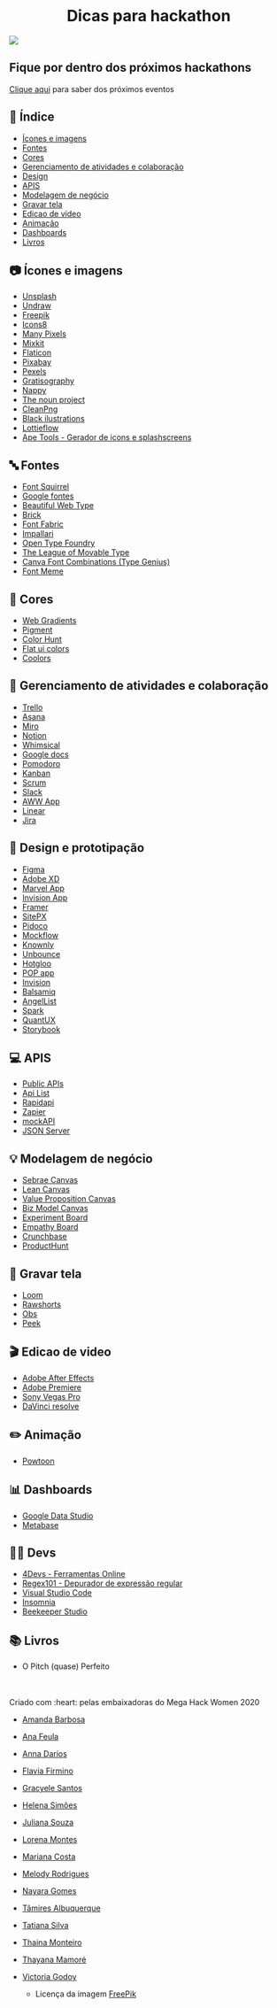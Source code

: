 <br />
    <h1 align="center">Dicas para hackathon</h1>
    
![](https://i.imgur.com/x4vdxsJ.jpeg)
 


## Fique por dentro dos próximos hackathons

[Clique aqui](https://github.com/Lorenalgm/hackathon-dicas/blob/master/hackatons.md) para saber dos próximos eventos

## :checkered_flag: Índice

* [Ícones e imagens](#camera-ícones-e-imagens)
* [Fontes](#abc-fontes)
* [Cores](#art-cores)
* [Gerenciamento de atividades e colaboração](#file_folder-gerenciamento-de-atividades-e-colaboração)
* [Design](#iphone-design)
* [APIS](#computer-apis)
* [Modelagem de negócio](#bulb-modelagem-de-negócio)
* [Gravar tela](#movie_camera-Gravar-tela)
* [Edicao de vídeo](#clapper-Edicao-de-video)
* [Animação](#clapper-animacao)
* [Dashboards](#bar_chart-dashboard)
* [Livros](#books-livros)

## :camera: Ícones e imagens
 
 - [Unsplash](https://unsplash.com/)
 - [Undraw](https://undraw.co/)
 - [Freepik](https://br.freepik.com/)
 - [Icons8](https://icons8.com.br/)
 - [Many Pixels](https://manypixels.co)
 - [Mixkit](https://mixkit.co/)
 - [Flaticon](https://flaticon.com)
 - [Pixabay](https://pixabay.com/pt/)
 - [Pexels](https://www.pexels.com/pt-br/)
 - [Gratisography](https://gratisography.com/)
 - [Nappy](https://www.nappy.co/)
 - [The noun project](https://thenounproject.com/)
 - [CleanPng](https://www.cleanpng.com/)
 - [Black ilustrations](https://gumroad.com/l/UafDk)
 - [Lottieflow](https://www.lottieflow.com/)
 - [Ape Tools - Gerador de icons e splashscreens](https://apetools.webprofusion.com/#/)

## :abc: Fontes
 - [Font Squirrel](https://www.fontsquirrel.com/)
 - [Google fontes](https://fonts.google.com/)
 - [Beautiful Web Type](https://beautifulwebtype.com) 
 - [Brick](https://github.com/alfredxing/brick)
 - [Font Fabric](http://www.fontfabric.com/category/free/) 
 - [Impallari](http://www.impallari.com/) 
 - [Open Type Foundry](http://open-foundry.com/hot30) 
 - [The League of Movable Type](https://www.theleagueofmoveabletype.com/) 
 - [Canva Font Combinations (Type Genius)](https://www.canva.com/font-combinations/) 
 - [Font Meme](https://fontmeme.com/)

## :art: Cores
 - [Web Gradients](https://webgradients.com/)
 - [Pigment](https://pigment.shapefactory.co/)
 - [Color Hunt](https://colorhunt.co/)
 - [Flat ui colors](https://flatuicolors.com/)
 - [Coolors](https://coolors.co/)

## :file_folder: Gerenciamento de atividades e colaboração
 - [Trello](https://trello.com/pt-BR)
 - [Asana](https://asana.com/pt)
 - [Miro](https://miro.com/)
 - [Notion](https://notion.so/)
 - [Whimsical](https://whimsical.com/)
 - [Google docs](https://docs.google.com/)
 - [Pomodoro](http://pomodorotechnique.com/)
 - [Kanban](https://www.meuscrum.com/pt)
 - [Scrum](https://kanbantool.com/pt/quadro-scrum-online)
 - [Slack](https://slack.com/)
 - [AWW App](https://awwapp.com/)
 - [Linear](https://linear.app/)
 - [Jira](https://www.atlassian.com/software/jira)


## :iphone: Design e prototipação
- [Figma](https://www.figma.com/)
- [Adobe XD](https://www.adobe.com/br/products/xd.html) 
- [Marvel App](https://marvelapp.com/)
- [Invision App](https://www.invisionapp.com/)
- [Framer](https://framer.com/projects/)
- [SitePX](http://www.sitepx.com/)
- [Pidoco](https://pidoco.com/en)
- [Mockflow](https://www.mockflow.com/)
- [Knownly](https://www.knownly.net/)
- [Unbounce](http://unbounce.com/)
- [Hotgloo](http://www.hotgloo.com/)
- [POP app](https://popapp.in/)
- [Invision](http://www.invisionapp.com/)
- [Balsamiq](https://balsamiq.com/)
- [AngelList](https://angel.co/)
- [Spark](https://spark.adobe.com/pt-BR/about)
- [QuantUX](https://www.quant-ux.com/#/)
- [Storybook](https://storybook.js.org/)

## :computer: APIS
- [Public APIs](https://github.com/public-apis/public-apis)
- [Api List](https://apilist.fun/)
- [Rapidapi](https://rapidapi.com/)
- [Zapier](https://zapier.com/)
- [mockAPI](https://mockapi.io/)
- [JSON Server](https://github.com/typicode/json-server)

## :bulb: Modelagem de negócio
 - [Sebrae Canvas](https://sebraecanvas.com/)
 - [Lean Canvas](https://goo.gl/3kL7si)
 - [Value Proposition Canvas](https://goo.gl/uGxHoX)
 - [Biz Model Canvas](https://goo.gl/MsURRf)
 - [Experiment Board](https://goo.gl/Vr8Ysr)
 - [Empathy Board](https://goo.gl/01Hvq4)
 - [Crunchbase](https://www.crunchbase.com/)
 - [ProductHunt](https://www.producthunt.com/)


## :movie_camera: Gravar tela 
 - [Loom](https://www.loom.com/)
 - [Rawshorts](https://www.rawshorts.com/)
 - [Obs](https://obsproject.com/pt-br/download)
 - [Peek](https://github.com/phw/peek)
 
## :clapper: Edicao de video
 - [Adobe After Effects](https://www.adobe.com/br/products/aftereffects.html)
 - [Adobe Premiere](www.adobe.com/br/products/premiere.html)
 - [Sony Vegas Pro](https://www.vegascreativesoftware.com/br/vegas-pro/)
 - [DaVinci resolve](https://www.blackmagicdesign.com/br/products/davinciresolve/)

## :pencil2: Animação
 - [Powtoon](https://www.powtoon.com/)


## :bar_chart: Dashboards
 - [Google Data Studio](https://datastudio.google.com/u/0/)
 - [Metabase](https://www.metabase.com/)
 
 
## :woman_technologist: Devs
 - [4Devs - Ferramentas Online](https://www.4devs.com.br/)
 - [Regex101 - Depurador de expressão regular](https://regex101.com/)
 - [Visual Studio Code](https://code.visualstudio.com/)
 - [Insomnia](https://insomnia.rest/download)
 - [Beekeeper Studio](https://www.beekeeperstudio.io/)  

## :books: Livros
 - O Pitch (quase) Perfeito


<br>
<br>
Criado com :heart: pelas embaixadoras do Mega Hack Women 2020

 -  <a href="https://www.linkedin.com/in/barbosaamanda/">Amanda Barbosa</a>         
 -  <a href="https://www.linkedin.com/in/ana-daniele-feula-842219140/">Ana Feula</a>           
 -  <a href="https://www.linkedin.com/in/ananndarios/">Anna Darios</a>
 -  <a href="https://www.linkedin.com/in/flaviafirmino/">Flavia Firmino</a>     
 -  <a href="https://www.linkedin.com/in/gracyelesantos/">Gracyele Santos</a>       
 -  <a href="https://www.linkedin.com/in/lenamiroux/">Helena Simões</a>          
 -  <a href="https://www.linkedin.com/in/juliana-souza-982bb9135/">Juliana Souza</a>          
 -  <a href="https://www.linkedin.com/in/lorenagmontes/">Lorena Montes</a>         
 -  <a href="https://www.linkedin.com/in/mrncstt/">Mariana Costa</a>          
 -  <a href="https://www.linkedin.com/in/melodyrodrigues/">Melody Rodrigues</a>       
 -  <a href="https://www.linkedin.com/in/nayara-gomes-1569a8176/">Nayara Gomes</a>           
 -  <a href="https://www.linkedin.com/in/tgarocha/">Tâmires Albuquerque</a>   
 -  <a href="https://www.linkedin.com/in/tatianaasilva/">Tatiana Silva</a>        
 -  <a href="https://www.linkedin.com/in/thaina-monteiro/">Thaina Monteiro</a>
 -  <a href="https://www.linkedin.com/in/thayanacmamore/">Thayana Mamoré</a>
 -  <a href="https://www.linkedin.com/in/victoriagodoy/">Victoria Godoy</a>       

   
       - Licença da imagem [FreePik](https://www.freepik.com/free-vector/hackathon-isometric-landing-software-development_9292828.htm#page=1&query=hackathon&position=12)
